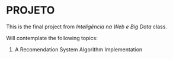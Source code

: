# PROJETO

This is the final project from *Inteligência na Web e Big Data* class.

Will contemplate the following topics: 

1. A Recomendation System Algorithm Implementation